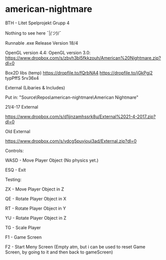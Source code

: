 # american-nightmare
BTH - Litet Spelprojekt Grupp 4

Nothing to see here ¯|_(ツ)_/¯

Runnable .exe Release Version 18/4

OpenGL version 4.4: 
OpenGL version 3.0: https://www.dropbox.com/s/zbvh3bl5fkkzouh/American%20Nightmare.zip?dl=0

Box2D libs (temp)
https://dropfile.to/fQrbNA4
https://dropfile.to/jGkPgj2
typPffS
5rv36x4


External (Libaries & Includes)

Put in: "Source\Repos\american-nightmare\American Nightmare\"

21/4-17 External

https://www.dropbox.com/s/d1jjnzamhssrk8u/External%2021-4-2017.zip?dl=0

Old External

https://www.dropbox.com/s/vdcg5puvjouj3ad/External.zip?dl=0

Controls:

WASD - Move Player Object (No physics yet.)

ESQ - Exit




Testing:

ZX - Move Player Object in Z

QE - Rotate Player Object in X

RT - Rotate Player Object in Y

YU - Rotate Player Object in Z

TG - Scale Player

F1 - Game Screen

F2 - Start Meny Screen (Empty atm, but i can be used to reset Game Screen, by going to it and then back to gameScreen)

